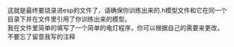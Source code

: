这就是最终要烧录进esp的文件了，请确保你训练出来的.h模型文件和它在同一个目录下并在文件里引用了你训练出来的模型。<br>
我在文件里简单的填写了一个简单的电灯程序，你可以根据自己的需要来更改。<br>
不要忘了留意我写的注释
